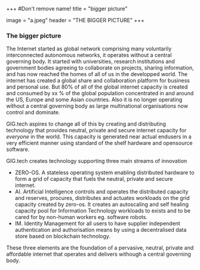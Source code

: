 +++
#Don't remove name!
title = "bigger picture"

image = "a.jpeg"
header = "THE BIGGER PICTURE"
+++

### The bigger picture ###

The Internet started as global network comprising many voluntarily interconnected autonomous networks, it operates without a central governing body.  It started with universities, research institutions and government bodies agreeing to collaborate on projects, sharing information, and has now reached the homes of all of us in the developped world.  The internet has created a global share and collaboration platform for business and personal use. But 80% of all of the global internet capacity is created and consumed by xx % of the global population concentrated in and around the US, Europe and some Asian countries.  Also it is no longer operating without a central governing body as large multinational organisations now control and dominate.


GIG.tech aspires to change all of this by creating and distributing technology that provides neutral, private and secure internet capacity for _everyone_ in the world.  This capacity is generated near actual endusers in a very efficient manner using standard of the shelf hardware and opensource software.


GIG.tech  creates technology supporting three main streams of innovation

- ZERO-OS.  A stateless  operating system enabling distributed hardware to form a grid of capacity that fuels the neutral, private and secure internet.
- AI. Artificial Intelligence controls and operates the distributed capacity and reserves, procures, distributes and actuates workloads on the grid capacity created by zero-os. It creates an autoscaling and self healing capacity pool for Information Technology workloads to exists and to be cared for by non-human workers eg. software robots.
- IM. Identity Management for all users to have supplier independent authentication and authorisation means by using a decentralised data store based on blockchain technology.

These three elements are the foundation of a pervasive, neutral, private and affordable internet that operates and delivers withough a central governing body.
